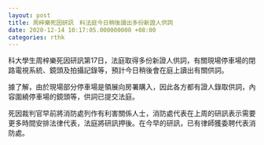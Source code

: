 ```yaml
---
layout: post
title: 周梓樂死因研訊　料法庭今日稍後讀出多份新證人供詞
date: 2020-12-14 10:17:05.000000000 +08:00
categories: rthk
---
```


科大學生周梓樂死因研訊第17日，法庭取得多份新證人供詞，有關現場停車場的閉路電視系統、鏡頭及拍攝記錄等，預計今日稍後會在庭上讀出有關供詞。

據了解，由於現場部分停車場是領展向房署購入，因此各方都有證人錄取供詞，內容圍繞停車場的鏡頭等，供詞已提交法庭。

死因裁判官早前將消防處列作有利害關係人士，消防處代表在上周的研訊表示需要更多時間安排法律代表，法庭將研訊押後。在今早的研訊，已有律師獲委聘代表消防處。
